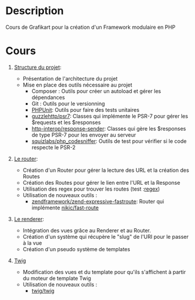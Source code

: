 # Description

Cours de Grafikart pour la création d'un Framework modulaire en PHP

# Cours

1. [Structure du projet](https://youtu.be/WHjx-MfgaFo):

    * Présentation de l'architecture du projet
    * Mise en place des outils nécessaire au projet  
        * Composer : Outils pour créer un autoload et gérer les dépendances
        * Git : Outils pour le versionning
        * [PHPUnit](https://packagist.org/packages/phpunit/phpunit): Outils pour faire des tests unitaires
        * [guzzlehttp/psr7](https://packagist.org/packages/guzzlehttp/psr7): Classes qui implémente le PSR-7 pour gérer les $requests et les $responses
        * [http-interop/response-sender](https://packagist.org/packages/http-interop/response-sender): Classes qui gère les $responses de type PSR-7 pour les envoyer au serveur
        * [squizlabs/php_codesniffer](https://packagist.org/packages/squizlabs/php_codesniffer): Outils de test pour vérifier si le code respecte le PSR-2

2. [Le router](https://youtu.be/-iW6lo6wq1Y):

    * Création d'un Router pour gérer la lecture des URL et la création des Routes
    * Création des Routes pour gérer le lien entre l'URL et la Response
    * Utilisation des regex pour trouver les routes (test :[regex](https://regex101.com/))
    * Utilisation de nouveaux outils :
        * [zendframework/zend-expressive-fastroute](https://packagist.org/packages/zendframework/zend-expressive-fastroute): Router qui implémente [nikic/fast-route](https://packagist.org/packages/nikic/fast-route)

3. [Le renderer](https://youtu.be/lP5Jy2tI_7Q):

    * Intégration des vues grâce au Renderer et au Router.
    * Création d'un système qui récupère le "slug" de l'URI pour le passer à la vue
    * Création d'un pseudo système de templates
    
4. [Twig](https://youtu.be/A9K--97_pbU)

    * Modification des vues et du template pour qu'ils s'affichent à partir du moteur de template Twig
    * Utilisation de nouveaux outils :
        * [twig/twig](https://packagist.org/packages/twig/twig)